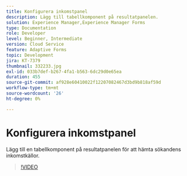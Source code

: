 ```yaml
---
title: Konfigurera inkomstpanel
description: Lägg till tabellkomponent på resultatpanelen.
solution: Experience Manager,Experience Manager Forms
type: Documentation
role: Developer
level: Beginner, Intermediate
version: Cloud Service
feature: Adaptive Forms
topic: Development
jira: KT-7379
thumbnail: 332233.jpg
exl-id: 033b7def-b267-4fa1-b563-6dc29d0e65ea
duration: 455
source-git-commit: af928e60410022f12207082467d3bd9b818af59d
workflow-type: tm+mt
source-wordcount: '26'
ht-degree: 0%

---
```


# Konfigurera inkomstpanel

Lägg till en tabellkomponent på resultatpanelen för att hämta sökandens inkomstkällor.

>[!VIDEO](https://video.tv.adobe.com/v/332233?quality=12&learn=on)
